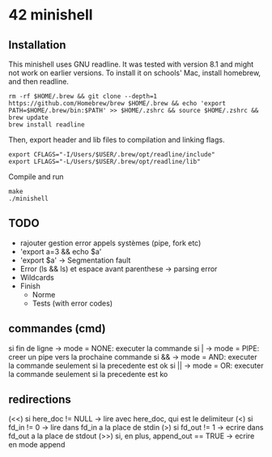 # 42 minishell
## Installation
This minishell uses GNU readline. It was tested with version 8.1 and might not work on earlier versions.
To install it on schools' Mac, install homebrew, and then readline.
```
rm -rf $HOME/.brew && git clone --depth=1 https://github.com/Homebrew/brew $HOME/.brew && echo 'export PATH=$HOME/.brew/bin:$PATH' >> $HOME/.zshrc && source $HOME/.zshrc && brew update
brew install readline
```
Then, export header and lib files to compilation and linking flags.
```
export CFLAGS="-I/Users/$USER/.brew/opt/readline/include"
export LFLAGS="-L/Users/$USER/.brew/opt/readline/lib"
```
Compile and run
```
make
./minishell
```
## TODO
- rajouter gestion error appels systèmes (pipe, fork etc)
- 'export a=3 && echo $a'
- 'export $a' -> Segmentation fault
- Error (ls && ls) et espace avant parenthese -> parsing error
- Wildcards
- Finish
	- Norme
	- Tests (with error codes)

## commandes (cmd)
si fin de ligne -> mode = NONE: executer la commande
si | -> mode = PIPE: creer un pipe vers la prochaine commande
si && -> mode = AND: executer la commande seulement si la precedente est ok
si || -> mode = OR: executer la commande seulement si la precedente est ko

## redirections
(<<) si here\_doc != NULL -> lire avec here\_doc, qui est le delimiteur
(<) si fd_in != 0 -> lire dans fd_in a la place de stdin
(>) si fd_out != 1 -> ecrire dans fd_out a la place de stdout
(>>) si, en plus, append\_out == TRUE -> ecrire en mode append
